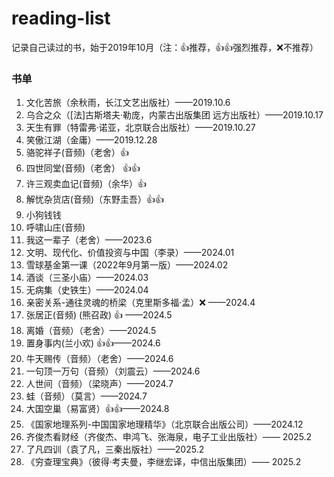 # reading-list
记录自己读过的书，始于2019年10月（注：👍推荐，👍👍强烈推荐，❌不推荐）

### 书单
1. 文化苦旅（余秋雨，长江文艺出版社）——2019.10.6
2. 乌合之众（[法]古斯塔夫·勒庞，内蒙古出版集团 远方出版社）——2019.10.17
3. 天生有罪（特雷弗·诺亚，北京联合出版社）——2019.10.27
4. 笑傲江湖（金庸）——2019.12.28
5. 骆驼祥子(音频)（老舍）👍
6. 四世同堂(音频)（老舍） 👍👍 
7. 许三观卖血记(音频)（余华）👍
8. 解忧杂货店(音频)（东野圭吾）👍👍
9. 小狗钱钱
10. 呼啸山庄(音频)
11. 我这一辈子（老舍）——2023.6
12. 文明、现代化、价值投资与中国（李录）——2024.01
13. 雪球基金第一课（2022年9月第一版）——2024.02
14. 酒谈（三圣小庙）——2024.03
15. 无病集（史铁生）——2024.04
16. 亲密关系-通往灵魂的桥梁（克里斯多福·孟）❌ ——2024.4
17. 张居正(音频) (熊召政) 👍 ——2024.5
18. 离婚（音频）（老舍）——2024.5
19. 置身事内(兰小欢) 👍👍——2024.6
20. 牛天赐传（音频）（老舍）——2024.6
21. 一句顶一万句（音频）（刘震云）——2024.6
22. 人世间（音频）（梁晓声）——2024.7
23. 蛙（音频）（莫言）——2024.7
24. 大国空巢（易富贤）👍👍——2024.8
25. 《国家地理系列-中国国家地理精华》（北京联合出版公司）——2024.12
26. 齐俊杰看财经（齐俊杰、申鸿飞、张海泉，电子工业出版社）—— 2025.2
27. 了凡四训（袁了凡，三秦出版社）——2025.2
28. 《穷查理宝典》（彼得·考夫曼，李继宏译，中信出版集团）—— 2025.2
